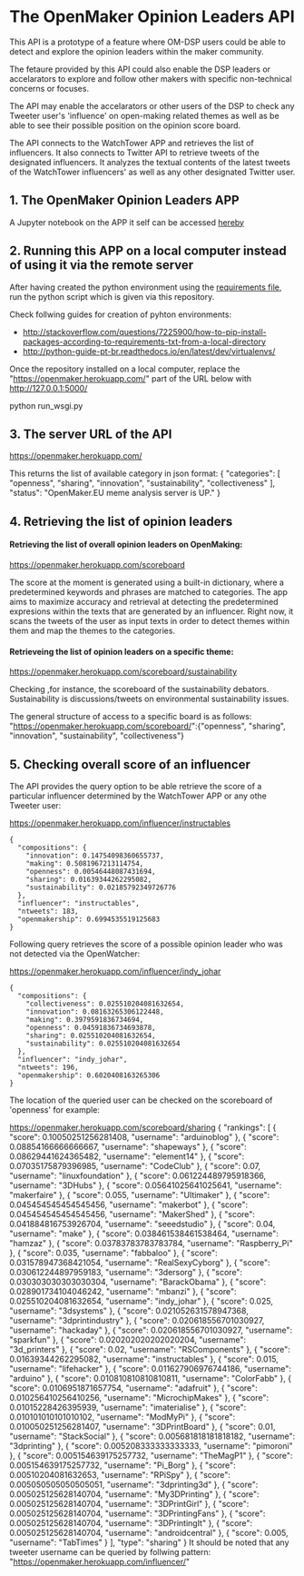 
# The OpenMaker Opinion Leaders API

This API is a prototype of a feature where OM-DSP users could be able to detect and explore the opinion leaders within the maker community.

The fetaure provided by this API could also enable the DSP leaders or accelarators to explore and follow other makers with specific non-technical concerns or focuses.

The API may enable the accelarators or other users of the DSP to check any Tweeter user's 'influence' on open-making related themes as well as be able to see their possible position on the opinion score board. 

The API connects to the WatchTower APP and retrieves the list of influencers. It also connects to Twitter API to retrieve tweets of the designated influencers. It analyzes the textual contents of the latest tweets of the WatchTower influencers' as well as any other designated Twitter user.

## 1. The OpenMaker Opinion Leaders APP
A Jupyter notebook on the APP it self can be accessed [hereby](./OMLeaders.ipynb)

## 2. Running this APP on a local computer instead of using it via the remote server

After having created the python environment using the [requirements file](./requirements.txt), run the python script which is given via this repository.

Check follwing guides for creation of pyhton environments: 
- http://stackoverflow.com/questions/7225900/how-to-pip-install-packages-according-to-requirements-txt-from-a-local-directory
- http://python-guide-pt-br.readthedocs.io/en/latest/dev/virtualenvs/

Once the repository installed on a local computer, replace the "https://openmaker.herokuapp.com/" part of the URL below with http://127.0.0.1:5000/
 
python run_wsgi.py
## 3. The server URL of the API

https://openmaker.herokuapp.com/

This returns the list of available category in json format:
{
  "categories": [
    "openness", 
    "sharing", 
    "innovation", 
    "sustainability", 
    "collectiveness"
  ], 
  "status": "OpenMaker.EU meme analysis server is UP."
}
## 4. Retrieving the list of opinion leaders

#### Retrieving the list of overall opinion leaders on OpenMaking: 

https://openmaker.herokuapp.com/scoreboard

The score at the moment is generated using a built-in dictionary, where a predetermined keywords and phrases are matched to categories. The app aims to maximize accuracy and retrieval at detecting the predetermined expresions within the texts that are generated by an influencer. Right now, it scans the tweets of the user as input texts in order to detect themes within them and map the themes to the categories.

#### Retrieveing the list of opinion leaders on a specific theme:

https://openmaker.herokuapp.com/scoreboard/sustainability

Checking ,for instance, the scoreboard of the sustainability debators. Sustainability is discussions/tweets on environmental sustainability issues. 

The general structure of access to a specific board is as follows:
"https://openmaker.herokuapp.com/scoreboard/<category>"<category>:{"openness",
            "sharing",
            "innovation",
            "sustainability",
            "collectiveness"}
## 5. Checking overall score of an influencer

The API provides the query option to be able retrieve the score of a particular influencer determined by the WatchTower APP or any othe Tweeter user:

https://openmaker.herokuapp.com/influencer/instructables
````
{
  "compositions": {
    "innovation": 0.14754098360655737, 
    "making": 0.5081967213114754, 
    "openness": 0.00546448087431694, 
    "sharing": 0.01639344262295082, 
    "sustainability": 0.02185792349726776
  }, 
  "influencer": "instructables", 
  "ntweets": 183, 
  "openmakership": 0.6994535519125683
}
````

Following query retrieves the score of a possible opinion leader who was not detected via the OpenWatcher:

https://openmaker.herokuapp.com/influencer/indy_johar
````
{
  "compositions": {
    "collectiveness": 0.025510204081632654, 
    "innovation": 0.08163265306122448, 
    "making": 0.3979591836734694, 
    "openness": 0.04591836734693878, 
    "sharing": 0.025510204081632654, 
    "sustainability": 0.025510204081632654
  }, 
  "influencer": "indy_johar", 
  "ntweets": 196, 
  "openmakership": 0.6020408163265306
}
````
The location of the queried user can be checked on the scoreboard of 'openness' for example:

https://openmaker.herokuapp.com/scoreboard/sharing
{
  "rankings": [
    {
      "score": 0.10050251256281408, 
      "username": "arduinoblog"
    }, 
    {
      "score": 0.08854166666666667, 
      "username": "shapeways"
    }, 
    {
      "score": 0.08629441624365482, 
      "username": "element14"
    }, 
    {
      "score": 0.07035175879396985, 
      "username": "CodeClub"
    }, 
    {
      "score": 0.07, 
      "username": "linuxfoundation"
    }, 
    {
      "score": 0.061224489795918366, 
      "username": "3DHubs"
    }, 
    {
      "score": 0.05641025641025641, 
      "username": "makerfaire"
    }, 
    {
      "score": 0.055, 
      "username": "Ultimaker"
    }, 
    {
      "score": 0.045454545454545456, 
      "username": "makerbot"
    }, 
    {
      "score": 0.045454545454545456, 
      "username": "MakerShed"
    }, 
    {
      "score": 0.041884816753926704, 
      "username": "seeedstudio"
    }, 
    {
      "score": 0.04, 
      "username": "make"
    }, 
    {
      "score": 0.038461538461538464, 
      "username": "hamzaz"
    }, 
    {
      "score": 0.03783783783783784, 
      "username": "Raspberry_Pi"
    }, 
    {
      "score": 0.035, 
      "username": "fabbaloo"
    }, 
    {
      "score": 0.031578947368421054, 
      "username": "RealSexyCyborg"
    }, 
    {
      "score": 0.030612244897959183, 
      "username": "3dersorg"
    }, 
    {
      "score": 0.030303030303030304, 
      "username": "BarackObama"
    }, 
    {
      "score": 0.028901734104046242, 
      "username": "mbanzi"
    }, 
    {
      "score": 0.025510204081632654, 
      "username": "indy_johar"
    }, 
    {
      "score": 0.025, 
      "username": "3dsystems"
    }, 
    {
      "score": 0.021052631578947368, 
      "username": "3dprintindustry"
    }, 
    {
      "score": 0.020618556701030927, 
      "username": "hackaday"
    }, 
    {
      "score": 0.020618556701030927, 
      "username": "sparkfun"
    }, 
    {
      "score": 0.020202020202020204, 
      "username": "3d_printers"
    }, 
    {
      "score": 0.02, 
      "username": "RSComponents"
    }, 
    {
      "score": 0.01639344262295082, 
      "username": "instructables"
    }, 
    {
      "score": 0.015, 
      "username": "lifehacker"
    }, 
    {
      "score": 0.011627906976744186, 
      "username": "arduino"
    }, 
    {
      "score": 0.010810810810810811, 
      "username": "ColorFabb"
    }, 
    {
      "score": 0.0106951871657754, 
      "username": "adafruit"
    }, 
    {
      "score": 0.010256410256410256, 
      "username": "MicrochipMakes"
    }, 
    {
      "score": 0.01015228426395939, 
      "username": "imaterialise"
    }, 
    {
      "score": 0.010101010101010102, 
      "username": "ModMyPi"
    }, 
    {
      "score": 0.010050251256281407, 
      "username": "3DPrintBoard"
    }, 
    {
      "score": 0.01, 
      "username": "StackSocial"
    }, 
    {
      "score": 0.005681818181818182, 
      "username": "3dprinting"
    }, 
    {
      "score": 0.005208333333333333, 
      "username": "pimoroni"
    }, 
    {
      "score": 0.005154639175257732, 
      "username": "TheMagP1"
    }, 
    {
      "score": 0.005154639175257732, 
      "username": "Pi_Borg"
    }, 
    {
      "score": 0.00510204081632653, 
      "username": "RPiSpy"
    }, 
    {
      "score": 0.005050505050505051, 
      "username": "3dprinting3d"
    }, 
    {
      "score": 0.005025125628140704, 
      "username": "My3DPrinting"
    }, 
    {
      "score": 0.005025125628140704, 
      "username": "3DPrintGirl"
    }, 
    {
      "score": 0.005025125628140704, 
      "username": "3DPrintingFans"
    }, 
    {
      "score": 0.005025125628140704, 
      "username": "3DPrintingIt"
    }, 
    {
      "score": 0.005025125628140704, 
      "username": "androidcentral"
    }, 
    {
      "score": 0.005, 
      "username": "TabTimes"
    }
  ], 
  "type": "sharing"
}
It should be noted that any tweeter username can be queried by follwing pattern:
"https://openmaker.herokuapp.com/influencer/<username>"
